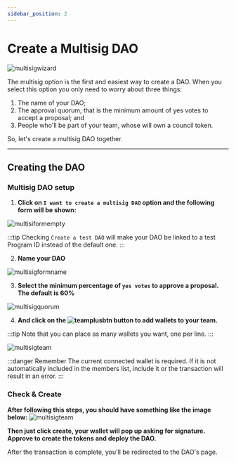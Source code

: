 ```yaml
---
sidebar_position: 2
---
```


# Create a Multisig DAO

![multisigwizard](/img/multisig-DAO/multisig-wizard.png)

The multisig option is the first and easiest way to create a DAO. When you select this option you only need to worry about three things:

1. The name of your DAO;
2. The approval quorum, that is the minimum amount of yes votes to accept a proposal; and
3. People who'll be part of your team, whose will own a council token.

So, let's create a multisig DAO together.

---

## Creating the DAO

### Multisig DAO setup

1. **Click on `I want to create a multisig DAO` option and the following form will be shown:**

![multisiformempty](/img/multisig-DAO/multisig-form-empty.png)

:::tip
Checking `Create a test DAO` will make your DAO be linked to a test Program ID instead of the default one.
:::

2. **Name your DAO**

![multisigformname](/img/multisig-DAO/multisig-name.png)

3. **Select the minimum percentage of `yes votes` to approve a proposal. The default is 60%**

![multisigquorum](/img/multisig-DAO/multisig-quorum.png)

4. **And click on the
   ![teamplusbtn](/img/multisig-DAO/team-plus-btn.png)
   button to add wallets to your team.**

:::tip
Note that you can place as many wallets you want, one per line.
:::

![multisigteam](/img/multisig-DAO/multisig-team.png)

:::danger Remember
The current connected wallet is required. If it is not automatically included in the members list, include it or the transaction will result in an error.
:::

### Check & Create

**After following this steps, you should have something like the image below:**
![multisigteam](/img/multisig-DAO/multisig-form.png)

**Then just click create, your wallet will pop up asking for signature. Approve to create the tokens and deploy the DAO.**

After the transaction is complete, you'll be redirected to the DAO's page.
